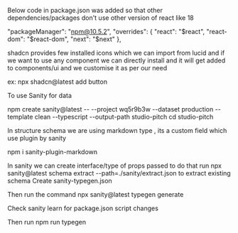 Below code in package.json was added so that other dependencies/packages don't use other version of react like 18

"packageManager": "npm@10.5.2",
  "overrides": {
    "react": "$react",
    "react-dom": "$react-dom",
    "next": "$next"
  },



shadcn provides few installed icons which we can import from lucid and if we want to use any component we can directly install and it will get added to components/ui and we customise it as per our need

ex: npx shadcn@latest add button


To use Sanity for data

npm create sanity@latest -- --project wq5r9b3w --dataset production --template clean --typescript --output-path studio-pitch
cd studio-pitch


In structure schema we are using markdown type , its a custom field which use plugin by sanity

npm i sanity-plugin-markdown

In sanity we can create interface/type of props passed
to do that
run
npx sanity@latest schema extract --path=./sanity/extract.json
to extract existing schema
Create sanity-typegen.json

Then run the command
npx sanity@latest typegen generate

Check sanity learn for package.json script changes

Then run npm run typegen

